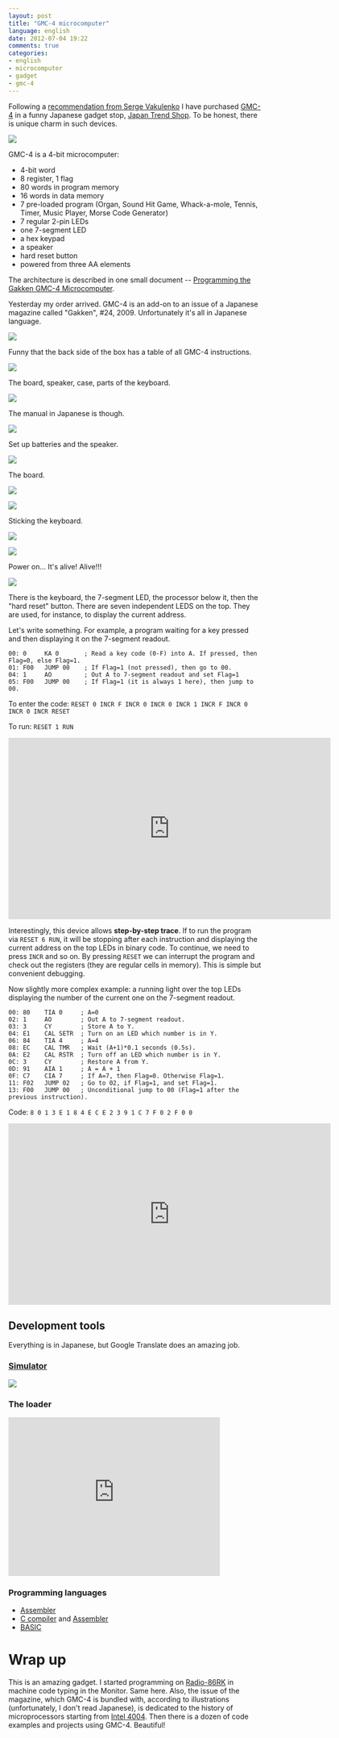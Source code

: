 ```yaml
---
layout: post
title: "GMC-4 microcomputer"
language: english
date: 2012-07-04 19:22
comments: true
categories: 
- english
- microcomputer
- gadget
- gmc-4
---
```

Following a [recommendation from Serge Vakulenko][Blog post about GMC-4] I have purchased [GMC-4][] in a funny Japanese gadget stop, [Japan Trend Shop][]. To be honest, there is unique charm in such devices.

![](/images/blog/gmc4/gmc4.jpg)

[Blog post about GMC-4]: http://ramlamyammambam.livejournal.com/190698.html
[GMC-4]: http://en.wikipedia.org/wiki/GMC-4
[Japan Trend Shop]: http://www.japantrendshop.com/gmc4-microcomputer-p-789.html

GMC-4 is a 4-bit microcomputer:

- 4-bit word
- 8 register, 1 flag
- 80 words in program memory
- 16 words in data memory
- 7 pre-loaded program (Organ, Sound Hit Game, Whack-a-mole, Tennis, Timer, Music Player, Morse Code Generator)
- 7 regular 2-pin LEDs
- one 7-segment LED
- a hex keypad 
- a speaker
- hard reset button
- powered from three AA elements

The architecture is described in one small document -- [Programming the Gakken GMC-4 Microcomputer][].

[Programming the Gakken GMC-4 Microcomputer]: http://tsoj.manga.org/gakken/otona_gmc.html

Yesterday my order arrived. GMC-4 is an add-on to an issue of a Japanese magazine called "Gakken", #24, 2009. Unfortunately it's all in Japanese language.

![](/images/blog/gmc4/IMG_0458.JPG)

Funny that the back side of the box has a table of all GMC-4 instructions.

![](/images/blog/gmc4/IMG_0459.JPG)

The board, speaker, case, parts of the keyboard.

![](/images/blog/gmc4/IMG_0460.JPG)

The manual in Japanese is though.

![](/images/blog/gmc4/IMG_0469.JPG)

Set up batteries and the speaker.

![](/images/blog/gmc4/IMG_0463.JPG)

The board.

![](/images/blog/gmc4/IMG_0461.JPG)

![](/images/blog/gmc4/IMG_0462.JPG)

Sticking the keyboard.

![](/images/blog/gmc4/IMG_0464.JPG)

![](/images/blog/gmc4/IMG_0466.JPG)

Power on... It's alive! Alive!!!

![](/images/blog/gmc4/IMG_0468.JPG)

There is the keyboard, the 7-segment LED, the processor below it, then the "hard reset" button. There are seven independent LEDS on the top. They are used, for instance, to display the current address. 

Let's write something. For example, a program waiting for a key pressed and then displaying it on the 7-segment readout.

    00: 0     KA 0       ; Read a key code (0-F) into A. If pressed, then Flag=0, else Flag=1.
    01: F00   JUMP 00    ; If Flag=1 (not pressed), then go to 00.   
    04: 1     AO         ; Out A to 7-segment readout and set Flag=1
    05: F00   JUMP 00    ; If Flag=1 (it is always 1 here), then jump to 00.

To enter the code: `RESET 0 INCR F INCR 0 INCR 0 INCR 1 INCR F INCR 0 INCR 0 INCR RESET`

To run: `RESET 1 RUN`

<iframe width="640" height="360" src="http://www.youtube.com/embed/t-S86rICAPk" frameborder="0" allowfullscreen></iframe>

Interestingly, this device allows **step-by-step trace**. If to run the program via `RESET 6 RUN`, it will be stopping after each instruction and displaying the current address on the top LEDs in binary code. To continue, we need to press `INCR` and so on. By pressing `RESET` we can interrupt the program and check out the registers (they are regular cells in memory). This is simple but convenient debugging.

Now slightly more complex example: a running light over the top LEDs displaying the number of the current one on the 7-segment readout.

    00: 80    TIA 0     ; A=0
    02: 1     AO        ; Out A to 7-segment readout.
    03: 3     CY        ; Store A to Y.
    04: E1    CAL SETR  ; Turn on an LED which number is in Y.
    06: 84    TIA 4     ; A=4
    08: EC    CAL TMR   ; Wait (A+1)*0.1 seconds (0.5s).
    0A: E2    CAL RSTR  ; Turn off an LED which number is in Y.
    0C: 3     CY        ; Restore A from Y.
    0D: 91    AIA 1     ; A = A + 1
    0F: C7    CIA 7     ; If A=7, then Flag=0. Otherwise Flag=1.
    11: F02   JUMP 02   ; Go to 02, if Flag=1, and set Flag=1.
    13: F00   JUMP 00   ; Unconditional jump to 00 (Flag=1 after the previous instruction).

Code: `8 0 1 3 E 1 8 4 E C E 2 3 9 1 C 7 F 0 2 F 0 0`

<iframe width="640" height="360" src="http://www.youtube.com/embed/bdEUUtv93r0" frameborder="0" allowfullscreen></iframe>

## Development tools

Everything is in Japanese, but Google Translate does an amazing job.

### [Simulator][]

![](/images/blog/gmc4/gmc4simulator.png)

[Simulator]: http://dansan.air-nifty.com/blog/gmc4-simulator.html

### The loader

<iframe width="420" height="315" src="http://www.youtube.com/embed/lagnC5CpsUE" frameborder="0" allowfullscreen></iframe>

### Programming languages

- [Assembler](http://musashinodenpa.com/misc/GMC4/)
- [C compiler](http://terus.jp/engineering/gmc4cc/) and
  [Assembler](http://terus.jp/engineering/gmc4cc/gmc4as.html)
- [BASIC](http://softyasu.net/g4cbasic.html)

# Wrap up

This is an amazing gadget. I started programming on [Radio-86RK][] in machine code typing in the Monitor. Same here. Also, the issue of the magazine, which GMC-4 is bundled with, according to illustrations (unfortunately, I don't read Japanese), is dedicated to the history of microprocessors starting from [Intel 4004][]. Then there is a dozen of code examples and projects using GMC-4. Beautiful! 

[Intel 4004]: http://en.wikipedia.org/wiki/Intel_4004
[Radio-86RK]: http://radio86.googlecode.com/hg/online/radio86.html
